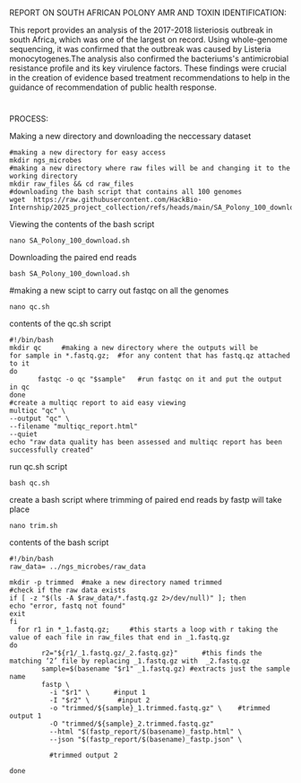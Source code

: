 # 





REPORT ON SOUTH AFRICAN POLONY AMR AND TOXIN IDENTIFICATION:

This report provides an analysis of the 2017-2018 listeriosis outbreak in south Africa, which was one of the largest on record. Using whole-genome sequencing, it was confirmed that the outbreak was caused by Listeria monocytogenes.The analysis also confirmed the bacteriums's antimicrobial resistance profile and its key virulence factors. These findings were crucial in the creation of evidence based treatment recommendations to help in the guidance of recommendation of public health response.

#





PROCESS:

Making a new directory and downloading the neccessary dataset
```
#making a new directory for easy access
mkdir ngs_microbes
#making a new directory where raw files will be and changing it to the working directory
mkdir raw_files && cd raw_files
#downloading the bash script that contains all 100 genomes
wget  https://raw.githubusercontent.com/HackBio-Internship/2025_project_collection/refs/heads/main/SA_Polony_100_download.sh
````
Viewing the contents of the bash script
```
nano SA_Polony_100_download.sh
```
Downloading the paired end reads
```
bash SA_Polony_100_download.sh
```
#making a new scipt to carry out fastqc on all the genomes
```
nano qc.sh
````
contents of the qc.sh script
```
#!/bin/bash
mkdir qc     #making a new directory where the outputs will be
for sample in *.fastq.gz;  #for any content that has fastq.qz attached to it
do
       fastqc -o qc "$sample"   #run fastqc on it and put the output in qc
done
#create a multiqc report to aid easy viewing
multiqc "qc" \
--output "qc" \
--filename "multiqc_report.html"
--quiet
echo "raw data quality has been assessed and multiqc report has been successfully created"
```
run qc.sh script
```
bash qc.sh
```
create a bash script where trimming of paired end reads by fastp will take place
```
nano trim.sh
```
contents of the bash script
```
#!/bin/bash
raw_data= ../ngs_microbes/raw_data

mkdir -p trimmed  #make a new directory named trimmed
#check if the raw data exists
if [ -z "$(ls -A $raw_data/*.fastq.gz 2>/dev/null)" ]; then
echo "error, fastq not found"
exit
fi
  for r1 in *_1.fastq.gz;     #this starts a loop with r taking the value of each file in raw_files that end in _1.fastq.gz
do
        r2="${r1/_1.fastq.gz/_2.fastq.gz}"      #this finds the matching ‘2’ file by replacing _1.fastq.gz with  _2.fastq.gz
        sample=$(basename "$r1" _1.fastq.gz) #extracts just the sample name
        fastp \
          -i "$r1" \      #input 1
          -I "$r2" \       #input 2
          -o "trimmed/${sample}_1.trimmed.fastq.gz" \    #trimmed output 1
          -O "trimmed/${sample}_2.trimmed.fastq.gz"
          --html "$(fastp_report/$(basename)_fastp.html" \
          --json "$(fastp_report/$(basename)_fastp.json" \
          
          #trimmed output 2

done
```











